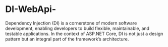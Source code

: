 # DI-WebApi-
Dependency Injection (DI) is a cornerstone of modern software development, enabling developers to build flexible, maintainable, and testable applications. In the context of ASP.NET Core, DI is not just a design pattern but an integral part of the framework’s architecture.
